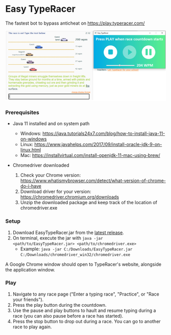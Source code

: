 # Easy TypeRacer

The fastest bot to bypass anticheat on https://play.typeracer.com/

![Example of App Running](https://github.com/xWink/Easy-TypeRacer/blob/master/demo/typeracer_demo.png)

### Prerequisites

* Java 11 installed and on system path
  - Windows: https://java.tutorials24x7.com/blog/how-to-install-java-11-on-windows
  - Linux: https://www.javahelps.com/2017/09/install-oracle-jdk-9-on-linux.html
  - Mac: https://installvirtual.com/install-openjdk-11-mac-using-brew/

* Chromedriver downloaded
  1. Check your Chrome version: https://www.whatismybrowser.com/detect/what-version-of-chrome-do-i-have
  2. Download driver for your version: https://chromedriver.chromium.org/downloads
  3. Unzip the downloaded package and keep track of the location of chromedriver.exe

### Setup

1. Download EasyTypeRacer.jar from the [latest release](https://github.com/xWink/Easy-TypeRacer/releases/tag/v1.0).
2. On terminal, execute the jar with `java -jar <path/to/EasyTypeRacer.jar> <path/to/chromedriver.exe>`
    - Example: `java -jar C:/Downloads/EasyTypeRacer.jar C:/Downloads/chromedriver_win32/chromedriver.exe`

A Google Chrome window should open to TypeRacer's website, alongside the application window.

### Play
1. Navigate to any race page ("Enter a typing race", "Practice", or "Race your friends").
2. Press the play button during the countdown.
3. Use the pause and play buttons to hault and resume typing during a race (you can also pause before a race has started).
4. Press the stop button to drop out during a race. You can go to another race to play again.
